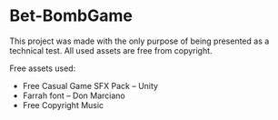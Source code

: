 # Bet-BombGame

This project was made with the only purpose of being presented as a technical test.
All used assets are free from copyright.

Free assets used:

-	Free Casual Game SFX Pack – Unity
-	Farrah font – Don Marciano
-	Free Copyright Music
